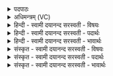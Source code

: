 <details><summary>पदपाठः</summary>

स्यो॒ना। पृ॒थि॒वि॒। नः॒। भ॒व॒। अ॒नृ॒क्ष॒रा। नि॒वेश॒नीति॑ नि॒ऽवेश॑नी। यच्छ॑। नः॒। शर्म्म॑। स॒प्रथा॒ इति॑ स॒ऽप्रथाः॑। १३।
</details>

<details><summary>अधिमन्त्रम् (VC)</summary>

- पृथिवी देवता
- मेधातिथिर्ऋषिः
- पिपीलिकामध्या निचृद्गायत्री
- षड्जः
</details>

<details><summary>हिन्दी - स्वामी दयानन्द सरस्वती  - विषयः</summary>

पतिव्रता स्त्री कैसी हो, इस विषय को अगले मन्त्र में कहा है ॥
</details>

<details><summary>हिन्दी - स्वामी दयानन्द सरस्वती  - पदार्थः</summary>

पदार्थान्वयभाषाः -  हे पृथिवी के तुल्य वर्त्तमान क्षमाशील स्त्रि ! जैसे (अनृक्षरा) काँटे, गड्ढे आदि से रहित (निवेशनी) नित्य स्थिर पदार्थों की स्थापना करनेहारी (पृथिवि) भूमि (नः) हमारे लिये होती है, वैसे तू (भव) हो, वह पृथिवी (सप्रथाः) विस्तार के साथ वर्त्तमान (नः) हमारे लिये (शर्म) स्थान देवे, वैसे (स्योना) सुख करनेहारी तू (नः) हमारे लिये घर के सुख को (यच्छ) दे ॥१३ ॥
</details>

<details><summary>हिन्दी - स्वामी दयानन्द सरस्वती  - भावार्थः</summary>

भावार्थभाषाः -  इस मन्त्र में वाचकलुप्तोमालङ्कार है। जैसे सब प्राणियों को सुख ऐश्वर्य देनेवाली पृथिवी वर्त्तमान है, वैसे ही विदुषी पतिव्रता स्त्री पति आदि को आनन्द देनेवाली होती है ॥१३ ॥
</details>

<details><summary>संस्कृत - स्वामी दयानन्द सरस्वती  - विषयः</summary>

पतिव्रता कीदृशी स्यादित्याह ॥
</details>

<details><summary>संस्कृत - स्वामी दयानन्द सरस्वती  - पदार्थः</summary>

पदार्थान्वयभाषाः -  हे पृथिवीव वर्त्तमाने स्त्रि ! यथाऽनृक्षरा पृथिवि नो भवति, तथा त्वं भव, सा सप्रथा नः शर्म यच्छेत्, तथा स्योना त्वं नः शर्म्म यच्छ ॥१३ ॥
</details>

<details><summary>संस्कृत - स्वामी दयानन्द सरस्वती  - भावार्थः</summary>

भावार्थभाषाः -  अत्र वाचकलुप्तोपमालङ्कारः। यथा सर्वेषां भूतानां सुखैश्वर्य्यप्रदा पृथिवी वर्त्तते, तथैव विदुषी स्त्री पत्यादीनामानन्दप्रदा भवति ॥१३ ॥
</details>